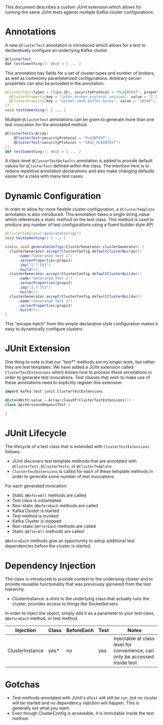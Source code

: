 This document describes a custom JUnit extension which allows for running the same JUnit tests against multiple Kafka 
cluster configurations.

# Annotations

A new `@ClusterTest` annotation is introduced which allows for a test to declaratively configure an underlying Kafka cluster.

```scala
@ClusterTest
def testSomething(): Unit = { ... }
```

This annotation has fields for a set of cluster types and number of brokers, as well as commonly parameterized configurations. 
Arbitrary server properties can also be provided in the annotation:

```java
@ClusterTest(types = {Type.Zk}, securityProtocol = "PLAINTEXT", properties = {
  @ClusterProperty(key = "inter.broker.protocol.version", value = "2.7-IV2"),
  @ClusterProperty(key = "socket.send.buffer.bytes", value = "10240"),
})
void testSomething() { ... }
```

Multiple `@ClusterTest` annotations can be given to generate more than one test invocation for the annotated method.

```scala
@ClusterTests(Array(
    @ClusterTest(securityProtocol = "PLAINTEXT"),
    @ClusterTest(securityProtocol = "SASL_PLAINTEXT")
))
def testSomething(): Unit = { ... }
```

A class-level `@ClusterTestDefaults` annotation is added to provide default values for `@ClusterTest` defined within 
the class. The intention here is to reduce repetitive annotation declarations and also make changing defaults easier 
for a class with many test cases.

# Dynamic Configuration

In order to allow for more flexible cluster configuration, a `@ClusterTemplate` annotation is also introduced. This 
annotation takes a single string value which references a static method on the test class. This method is used to 
produce any number of test configurations using a fluent builder style API.

```java
@ClusterTemplate("generateConfigs")
void testSomething() { ... }

static void generateConfigs(ClusterGenerator clusterGenerator) {
  clusterGenerator.accept(ClusterConfig.defaultClusterBuilder()
      .name("Generated Test 1")
      .serverProperties(props1)
      .ibp("2.7-IV1")
      .build());
  clusterGenerator.accept(ClusterConfig.defaultClusterBuilder()
      .name("Generated Test 2")
      .serverProperties(props2)
      .ibp("2.7-IV2")
      .build());
  clusterGenerator.accept(ClusterConfig.defaultClusterBuilder()
      .name("Generated Test 3")
      .serverProperties(props3)
      .build());
}
```

This "escape hatch" from the simple declarative style configuration makes it easy to dynamically configure clusters.


# JUnit Extension

One thing to note is that our "test*" methods are no longer _tests_, but rather they are test templates. We have added 
a JUnit extension called `ClusterTestExtensions` which knows how to process these annotations in order to generate test 
invocations. Test classes that wish to make use of these annotations need to explicitly register this extension:

```scala
import kafka.test.junit.ClusterTestExtensions

@ExtendWith(value = Array(classOf[ClusterTestExtensions]))
class ApiVersionsRequestTest {
   ...
}
```

# JUnit Lifecycle

The lifecycle of a test class that is extended with `ClusterTestExtensions` follows:

* JUnit discovers test template methods that are annotated with `@ClusterTest`, `@ClusterTests`, or `@ClusterTemplate`
* `ClusterTestExtensions` is called for each of these template methods in order to generate some number of test invocations

For each generated invocation:
* Static `@BeforeAll` methods are called
* Test class is instantiated
* Non-static `@BeforeEach` methods are called
* Kafka Cluster is started
* Test method is invoked
* Kafka Cluster is stopped
* Non-static `@AfterEach` methods are called
* Static `@AfterAll` methods are called

`@BeforeEach` methods give an opportunity to setup additional test dependencies before the cluster is started. 

# Dependency Injection

The class is introduced to provide context to the underlying cluster and to provide reusable functionality that was
previously garnered from the test hierarchy.

* ClusterInstance: a shim to the underlying class that actually runs the cluster, provides access to things like SocketServers

In order to inject the object, simply add it as a parameter to your test class, `@BeforeEach` method, or test method.

| Injection | Class | BeforeEach | Test | Notes
| --- | --- | --- | --- | --- |
| ClusterInstance | yes* | no | yes | Injectable at class level for convenience, can only be accessed inside test |

# Gotchas
* Test methods annotated with JUnit's `@Test` will still be run, but no cluster will be started and no dependency 
  injection will happen. This is generally not what you want.
* Even though ClusterConfig is accessible, it is immutable inside the test method.
